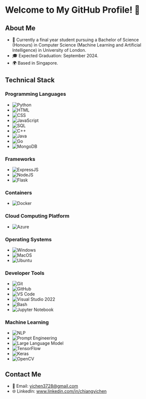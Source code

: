 # Welcome to My GitHub Profile! 👋

## About Me
- 🌟 Currently a final year student pursuing a Bachelor of Science (Honours) in Computer Science (Machine Learning and Artificial Intelligence) in University of London.
- 🎓 Expected Graduation: September 2024.
- 🌍 Based in Singapore.

## Technical Stack

### Programming Languages
- ![Python](https://img.shields.io/badge/Python-Expert-blue)
- ![HTML](https://img.shields.io/badge/HTML-Expert-blue)
- ![CSS](https://img.shields.io/badge/CSS-Expert-blue)
- ![JavaScript](https://img.shields.io/badge/JavaScript-Expert-blue)
- ![SQL](https://img.shields.io/badge/SQL-Expert-blue)
- ![C++](https://img.shields.io/badge/C++-Familiar-lightgrey)
- ![Java](https://img.shields.io/badge/Java-Familiar-lightgrey)
- ![Go](https://img.shields.io/badge/Go-Familiar-lightgrey)
- ![MongoDB](https://img.shields.io/badge/MongoDB-Familiar-lightgrey)

### Frameworks
- ![ExpressJS](https://img.shields.io/badge/ExpressJS-Expert-blue)
- ![NodeJS](https://img.shields.io/badge/NodeJS-Expert-blue)
- ![Flask](https://img.shields.io/badge/Flask-Expert-blue)

### Containers
- ![Docker](https://img.shields.io/badge/Docker-Expert-blue)

### Cloud Computing Platform
- ![Azure](https://img.shields.io/badge/Microsoft%20Azure-Familiar-lightgrey)

### Operating Systems
- ![Windows](https://img.shields.io/badge/Windows-Proficient-green)
- ![MacOS](https://img.shields.io/badge/MacOS-Familiar-lightgrey)
- ![Ubuntu](https://img.shields.io/badge/Ubuntu-Familiar-lightgrey)

### Developer Tools
- ![Git](https://img.shields.io/badge/Git-Expert-blue)
- ![GitHub](https://img.shields.io/badge/GitHub-Expert-blue)
- ![VS Code](https://img.shields.io/badge/VS%20Code-Expert-blue)
- ![Visual Studio 2022](https://img.shields.io/badge/Visual%20Studio%202022-Expert-blue)
- ![Bash](https://img.shields.io/badge/Bash-Expert-blue)
- ![Jupyter Notebook](https://img.shields.io/badge/Jupyter%20Notebook-Expert-blue)

### Machine Learning
- ![NLP](https://img.shields.io/badge/Natural%20Language%20Processing-Expert-blue)
- ![Prompt Engineering](https://img.shields.io/badge/Prompt%20Engineering-Expert-blue)
- ![Large Language Model](https://img.shields.io/badge/Large%20Language%20Model-Expert-blue)
- ![TensorFlow](https://img.shields.io/badge/TensorFlow-Expert-blue)
- ![Keras](https://img.shields.io/badge/Keras-Expert-blue)
- ![OpenCV](https://img.shields.io/badge/OpenCV-Expert-blue)

## Contact Me
- 📧 Email: yichen3728@gmail.com
- 🌐 LinkedIn: www.linkedin.com/in/chiangyichen
